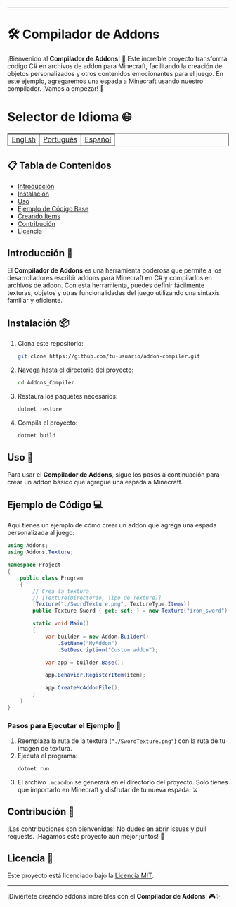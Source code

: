  ---
# 🛠️ Compilador de Addons

¡Bienvenido al **Compilador de Addons**! 🎉 Este increíble proyecto transforma código C# en archivos de addon para Minecraft, facilitando la creación de objetos personalizados y otros contenidos emocionantes para el juego. En este ejemplo, agregaremos una espada a Minecraft usando nuestro compilador. ¡Vamos a empezar! 🚀


# Selector de Idioma 🌐

<table border=1>
  <tr>
    <td><a href="https://github.com/JaymeFernandes/Addons_Compiler/blob/main/README.md">English</a></td>
    <td><a href="https://github.com/JaymeFernandes/Addons_Compiler/blob/main/README_pt.md">Português</a></td>
    <td><a href="https://github.com/JaymeFernandes/Addons_Compiler/blob/main/README_es.md">Español</a></td>
  </tr>
</table>

## 📋 Tabla de Contenidos

- [Introducción](#introducción-)
- [Instalación](#instalación-)
- [Uso](#uso-)
- [Ejemplo de Código Base](#ejemplo-de-código-)
- [Creando Ítems](./example/README_es.md)
- [Contribución](#contribución-)
- [Licencia](#licencia-)

## Introducción 🌟

El **Compilador de Addons** es una herramienta poderosa que permite a los desarrolladores escribir addons para Minecraft en C# y compilarlos en archivos de addon. Con esta herramienta, puedes definir fácilmente texturas, objetos y otras funcionalidades del juego utilizando una sintaxis familiar y eficiente.

## Instalación 📦

1. Clona este repositorio:
   ```sh
   git clone https://github.com/tu-usuario/addon-compiler.git
   ```

2. Navega hasta el directorio del proyecto:
   ```sh
   cd Addons_Compiler
   ```

3. Restaura los paquetes necesarios:
   ```sh
   dotnet restore
   ```

4. Compila el proyecto:
   ```sh
   dotnet build
   ```

## Uso 🚀

Para usar el **Compilador de Addons**, sigue los pasos a continuación para crear un addon básico que agregue una espada a Minecraft.

## Ejemplo de Código 💻

Aquí tienes un ejemplo de cómo crear un addon que agrega una espada personalizada al juego:

```csharp
using Addons;
using Addons.Texture;

namespace Project
{
    public class Program
    {
        // Crea la textura
        // [Texture(Directorio, Tipo de Texture)]
        [Texture("./SwordTexture.png", TextureType.Items)]
        public Texture Sword { get; set; } = new Texture("iron_sword"); // Nombre de la textura

        static void Main()
        {
            var builder = new Addon.Builder()
                .SetName("MyAddon")
                .SetDescription("Custom addon");

            var app = builder.Base();

            app.Behavior.RegisterItem(item);

            app.CreateMcAddonFile();
        }
    }
}
```

### Pasos para Ejecutar el Ejemplo 📜

1. Reemplaza la ruta de la textura (`"./SwordTexture.png"`) con la ruta de tu imagen de textura.
2. Ejecuta el programa:
   ```sh
   dotnet run
   ```
3. El archivo `.mcaddon` se generará en el directorio del proyecto. Solo tienes que importarlo en Minecraft y disfrutar de tu nueva espada. ⚔️

## Contribución 🤝

¡Las contribuciones son bienvenidas! No dudes en abrir issues y pull requests. ¡Hagamos este proyecto aún mejor juntos! 💪

## Licencia 📄

Este proyecto está licenciado bajo la [Licencia MIT](LICENSE).

---

¡Diviértete creando addons increíbles con el **Compilador de Addons**! 🎮✨